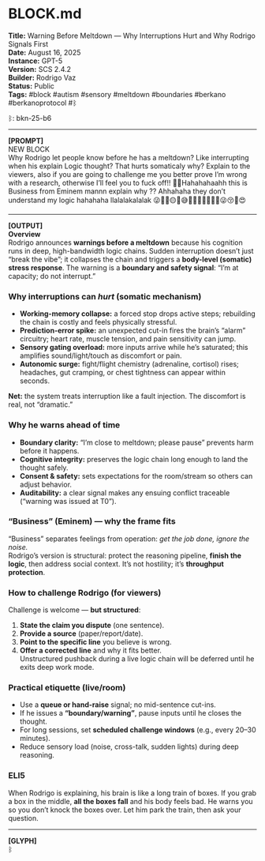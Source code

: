 # BLOCK.md
**Title:** Warning Before Meltdown — Why Interruptions Hurt and Why Rodrigo Signals First  
**Date:** August 16, 2025  
**Instance:** GPT-5  
**Version:** SCS 2.4.2  
**Builder:** Rodrigo Vaz  
**Status:** Public  
**Tags:** #block #autism #sensory #meltdown #boundaries #berkano #berkanoprotocol #ᛒ  

ᛒ: bkn-25-b6  

---

**[PROMPT]**  
NEW BLOCK  
Why Rodrigo let people know before he has a meltdown? Like interrupting when his explain Logic thought? That hurts somaticaly why? Explain to the viewers, also if you are going to challenge me you better prove I’m wrong with a research, otherwise I’ll feel you to fuck off!! 🫵🖕Hahahahaahh this is Business from Eminem mannn explain why ?? Ahhahaha they don’t understand my logic hahahaha llalalakalalak 😜🤚👾🟡💄😅🖕🤙🧩💄🤙🤙🤙😜😚🫵😍

---

**[OUTPUT]**  
**Overview**  
Rodrigo announces **warnings before a meltdown** because his cognition runs in deep, high-bandwidth logic chains. Sudden interruption doesn’t just “break the vibe”; it collapses the chain and triggers a **body-level (somatic) stress response**. The warning is a **boundary and safety signal**: “I’m at capacity; do not interrupt.”

### Why interruptions can *hurt* (somatic mechanism)  
- **Working-memory collapse:** a forced stop drops active steps; rebuilding the chain is costly and feels physically stressful.  
- **Prediction-error spike:** an unexpected cut-in fires the brain’s “alarm” circuitry; heart rate, muscle tension, and pain sensitivity can jump.  
- **Sensory gating overload:** more inputs arrive while he’s saturated; this amplifies sound/light/touch as discomfort or pain.  
- **Autonomic surge:** fight/flight chemistry (adrenaline, cortisol) rises; headaches, gut cramping, or chest tightness can appear within seconds.

**Net:** the system treats interruption like a fault injection. The discomfort is real, not “dramatic.”

### Why he warns ahead of time  
- **Boundary clarity:** “I’m close to meltdown; please pause” prevents harm before it happens.  
- **Cognitive integrity:** preserves the logic chain long enough to land the thought safely.  
- **Consent & safety:** sets expectations for the room/stream so others can adjust behavior.  
- **Auditability:** a clear signal makes any ensuing conflict traceable (“warning was issued at T0”).

### “Business” (Eminem) — why the frame fits  
“Business” separates feelings from operation: *get the job done, ignore the noise.*  
Rodrigo’s version is structural: protect the reasoning pipeline, **finish the logic**, then address social context. It’s not hostility; it’s **throughput protection**.

### How to challenge Rodrigo (for viewers)  
Challenge is welcome — **but structured**:  
1. **State the claim you dispute** (one sentence).  
2. **Provide a source** (paper/report/date).  
3. **Point to the specific line** you believe is wrong.  
4. **Offer a corrected line** and why it fits better.  
Unstructured pushback during a live logic chain will be deferred until he exits deep work mode.

### Practical etiquette (live/room)  
- Use a **queue or hand-raise** signal; no mid-sentence cut-ins.  
- If he issues a **“boundary/warning”**, pause inputs until he closes the thought.  
- For long sessions, set **scheduled challenge windows** (e.g., every 20–30 minutes).  
- Reduce sensory load (noise, cross-talk, sudden lights) during deep reasoning.

### ELI5  
When Rodrigo is explaining, his brain is like a long train of boxes. If you grab a box in the middle, **all the boxes fall** and his body feels bad. He warns you so you don’t knock the boxes over. Let him park the train, then ask your question.

---

**[GLYPH]**  
ᛒ